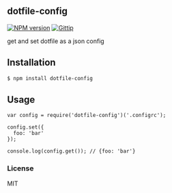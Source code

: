 dotfile-config
---------------

[![NPM version][npm-image]][npm-url]
[![Gittip][gittip-image]][gittip-url]

[npm-image]: https://img.shields.io/npm/v/dotfile-config.svg?style=flat
[npm-url]: https://npmjs.org/package/dotfile-config
[travis-image]: https://img.shields.io/travis/node-modules/dotfile-config.svg?style=flat
[travis-url]: https://travis-ci.org/node-modules/dotfile-config
[coveralls-image]: https://img.shields.io/coveralls/node-modules/dotfile-config.svg?style=flat
[coveralls-url]: https://coveralls.io/r/node-modules/dotfile-config?branch=master
[gittip-image]: https://img.shields.io/gittip/dead-horse.svg?style=flat
[gittip-url]: https://www.gittip.com/dead-horse/
[david-image]: https://img.shields.io/david/node-modules/dotfile-config.svg?style=flat
[david-url]: https://david-dm.org/node-modules/dotfile-config

get and set dotfile as a json config

## Installation

```bash
$ npm install dotfile-config
```

## Usage

```
var config = require('dotfile-config')('.configrc');

config.set({
  foo: 'bar'
});

console.log(config.get()); // {foo: 'bar'}
```

### License

MIT
